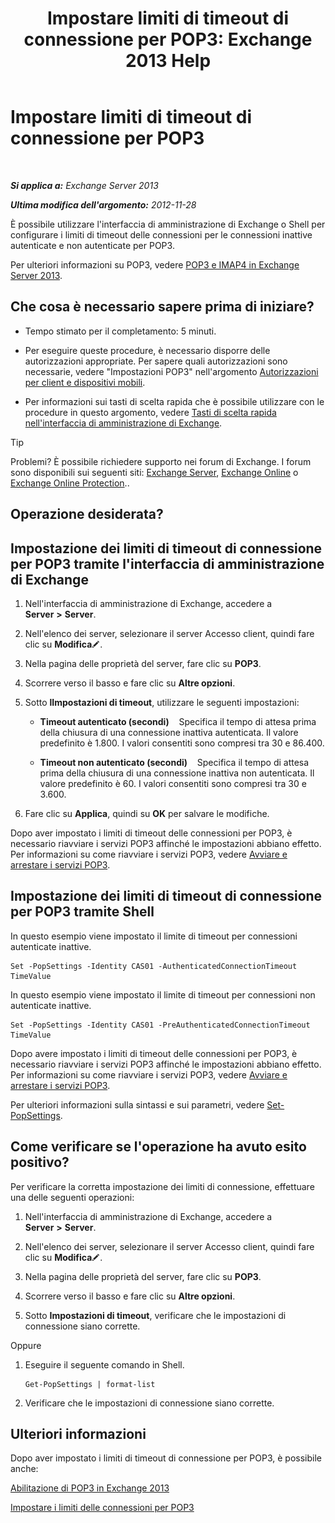 ﻿---
title: 'Impostare limiti di timeout di connessione per POP3: Exchange 2013 Help'
TOCTitle: Impostare limiti di timeout di connessione per POP3
ms:assetid: 40003115-be4e-4cf1-97b4-f5ca05b314dc
ms:mtpsurl: https://technet.microsoft.com/it-it/library/Aa997604(v=EXCHG.150)
ms:contentKeyID: 50555575
ms.date: 05/22/2018
mtps_version: v=EXCHG.150
ms.translationtype: MT
---

# Impostare limiti di timeout di connessione per POP3

 

_**Si applica a:** Exchange Server 2013_

_**Ultima modifica dell'argomento:** 2012-11-28_

È possibile utilizzare l'interfaccia di amministrazione di Exchange o Shell per configurare i limiti di timeout delle connessioni per le connessioni inattive autenticate e non autenticate per POP3.

Per ulteriori informazioni su POP3, vedere [POP3 e IMAP4 in Exchange Server 2013](pop3-and-imap4-in-exchange-server-2013-exchange-2013-help.md).

## Che cosa è necessario sapere prima di iniziare?

  - Tempo stimato per il completamento: 5 minuti.

  - Per eseguire queste procedure, è necessario disporre delle autorizzazioni appropriate. Per sapere quali autorizzazioni sono necessarie, vedere "Impostazioni POP3" nell'argomento [Autorizzazioni per client e dispositivi mobili](clients-and-mobile-devices-permissions-exchange-2013-help.md).

  - Per informazioni sui tasti di scelta rapida che è possibile utilizzare con le procedure in questo argomento, vedere [Tasti di scelta rapida nell'interfaccia di amministrazione di Exchange](keyboard-shortcuts-in-the-exchange-admin-center-exchange-online-protection-help.md).


> [!TIP]
> Problemi? È possibile richiedere supporto nei forum di Exchange. I forum sono disponibili sui seguenti siti: <A href="https://go.microsoft.com/fwlink/p/?linkid=60612">Exchange Server</A>, <A href="https://go.microsoft.com/fwlink/p/?linkid=267542">Exchange Online</A> o <A href="https://go.microsoft.com/fwlink/p/?linkid=285351">Exchange Online Protection</A>..



## Operazione desiderata?

## Impostazione dei limiti di timeout di connessione per POP3 tramite l'interfaccia di amministrazione di Exchange

1.  Nell'interfaccia di amministrazione di Exchange, accedere a **Server** **\>** **Server**.

2.  Nell'elenco dei server, selezionare il server Accesso client, quindi fare clic su **Modifica**![Icona Modifica](images/JJ218640.6f53ccb2-1f13-4c02-bea0-30690e6ea71d(EXCHG.150).gif "Icona Modifica").

3.  Nella pagina delle proprietà del server, fare clic su **POP3**.

4.  Scorrere verso il basso e fare clic su **Altre opzioni**.

5.  Sotto **lImpostazioni di timeout**, utilizzare le seguenti impostazioni:
    
      - **Timeout autenticato (secondi)**    Specifica il tempo di attesa prima della chiusura di una connessione inattiva autenticata. Il valore predefinito è 1.800. I valori consentiti sono compresi tra 30 e 86.400.
    
      - **Timeout non autenticato (secondi)**    Specifica il tempo di attesa prima della chiusura di una connessione inattiva non autenticata. Il valore predefinito è 60. I valori consentiti sono compresi tra 30 e 3.600.

6.  Fare clic su **Applica**, quindi su **OK** per salvare le modifiche.

Dopo aver impostato i limiti di timeout delle connessioni per POP3, è necessario riavviare i servizi POP3 affinché le impostazioni abbiano effetto. Per informazioni su come riavviare i servizi POP3, vedere [Avviare e arrestare i servizi POP3](start-and-stop-the-pop3-services-exchange-2013-help.md).

## Impostazione dei limiti di timeout di connessione per POP3 tramite Shell

In questo esempio viene impostato il limite di timeout per connessioni autenticate inattive.

    Set -PopSettings -Identity CAS01 -AuthenticatedConnectionTimeout TimeValue

In questo esempio viene impostato il limite di timeout per connessioni non autenticate inattive.

    Set -PopSettings -Identity CAS01 -PreAuthenticatedConnectionTimeout TimeValue

Dopo avere impostato i limiti di timeout delle connessioni per POP3, è necessario riavviare i servizi POP3 affinché le impostazioni abbiano effetto. Per informazioni su come riavviare i servizi POP3, vedere [Avviare e arrestare i servizi POP3](start-and-stop-the-pop3-services-exchange-2013-help.md).

Per ulteriori informazioni sulla sintassi e sui parametri, vedere [Set-PopSettings](https://technet.microsoft.com/it-it/library/aa997154\(v=exchg.150\)).

## Come verificare se l'operazione ha avuto esito positivo?

Per verificare la corretta impostazione dei limiti di connessione, effettuare una delle seguenti operazioni:

1.  Nell'interfaccia di amministrazione di Exchange, accedere a **Server** **\>** **Server**.

2.  Nell'elenco dei server, selezionare il server Accesso client, quindi fare clic su **Modifica**![Icona Modifica](images/JJ218640.6f53ccb2-1f13-4c02-bea0-30690e6ea71d(EXCHG.150).gif "Icona Modifica").

3.  Nella pagina delle proprietà del server, fare clic su **POP3**.

4.  Scorrere verso il basso e fare clic su **Altre opzioni**.

5.  Sotto **Impostazioni di timeout**, verificare che le impostazioni di connessione siano corrette.

Oppure

1.  Eseguire il seguente comando in Shell.
    
        Get-PopSettings | format-list

2.  Verificare che le impostazioni di connessione siano corrette.

## Ulteriori informazioni

Dopo aver impostato i limiti di timeout di connessione per POP3, è possibile anche:

[Abilitazione di POP3 in Exchange 2013](enable-pop3-in-exchange-2013-exchange-2013-help.md)

[Impostare i limiti delle connessioni per POP3](set-connection-limits-for-pop3-exchange-2013-help.md)

